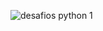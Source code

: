 ![desafios python 1](https://github.com/RosalindaLaass/Desafios-Python/assets/91973539/6fc3a96e-5ee6-43cb-b4a3-b194689015a5)
